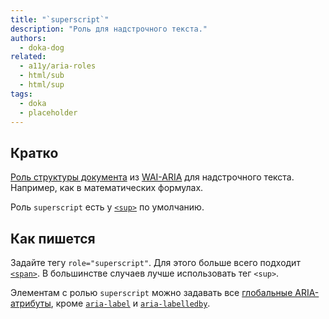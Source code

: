 ```yaml
---
title: "`superscript`"
description: "Роль для надстрочного текста."
authors:
  - doka-dog
related:
  - a11y/aria-roles
  - html/sub
  - html/sup
tags:
  - doka
  - placeholder
---
```


## Кратко

[Роль структуры документа](/a11y/aria-roles/#roli-struktury-dokumenta) из [WAI-ARIA](/a11y/aria-intro/#specifikaciya) для надстрочного текста. Например, как в математических формулах.

Роль `superscript` есть у [`<sup>`](/html/sup/) по умолчанию.

## Как пишется

Задайте тегу `role="superscript"`. Для этого больше всего подходит [`<span>`](/html/span/). В большинстве случаев лучше использовать тег `<sup>`.

Элементам с ролью `superscript` можно задавать все [глобальные ARIA-атрибуты](/a11y/aria-attrs/#globalnye-atributy), кроме [`aria-label`](/a11y/aria-label/) и [`aria-labelledby`](/a11y/aria-labelledby/).
